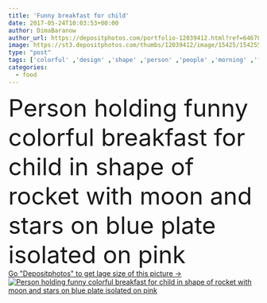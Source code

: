 ```yaml
---
title: 'Funny breakfast for child'
date: 2017-05-24T10:03:53+00:00
author: DimaBaranow
author_url: https://depositphotos.com/portfolio-12039412.html?ref=64678756
image: https://st3.depositphotos.com/thumbs/12039412/image/15425/154255674/api_thumb_450.jpg?forcejpeg=true
type: "post"
tags: ['colorful' ,'design' ,'shape' ,'person' ,'people' ,'morning' ,'food' ,'cooking' ,'tasty' ,'delicious' ,'homemade' ,'yummy' ,'meal' ,'breakfast' ,'dish' ,'nutrition' ,'lunch' ,'childhood' ,'funny' ,'hands' ,'creative' ,'fantasy' ,'eat' ,'gourmet' ,'bread' ,'sandwich' ,'tabletop' ,'rocket' ,'partial' ,'Cropped' ,'cusine' ,'Healthy Eating' ,'top view' ,'Isolated On pink' ,'food styling' ,'blue plate' ,'food composition' ,'for child' ,'moon and stars' ]
categories: 
  - food
---
```

<div aling="center">
            <font size="60"> Person holding funny colorful breakfast for child in shape of rocket with moon and stars on blue plate isolated on pink</font>   
</div>
<div>
    <a href='https://st3.depositphotos.com/thumbs/12039412/image/15425/154255674/api_thumb_450.jpg?forcejpeg=true?ref=64678756' target=_blank > Go "Depositphotos" to get lage size of this picture ->
        <img href='https://st3.depositphotos.com/thumbs/12039412/image/15425/154255674/api_thumb_450.jpg?forcejpeg=true?ref=64678756' src='https://st3.depositphotos.com/12039412/15425/i/950/depositphotos_154255674-stock-photo-funny-breakfast-for-child.jpg?forcejpeg=true' alt='Person holding funny colorful breakfast for child in shape of rocket with moon and stars on blue plate isolated on pink' >
    </a>
</div>
